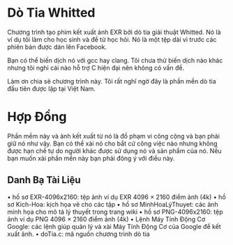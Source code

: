# Dò Tia Whitted
Chương trình tạo phim kết xuất ảnh EXR bởi dò tia giải thuật Whitted. Nó là ví dụ tôi làm cho học sinh và đề tử học hỏi.
Nó là một tệp dài vì trước các phiên bản được dán lên Facebook.

Bạn có thể biến dịch nó với gcc hay clang. Tôi chưa thử biến dịch nào khác nhưng tôi nghỉ cái nào hỗ trợ C hiện đại nên không có vấn đề.

Làm ơn chia sẻ chương trình này. Tôi rất nghĩ ngờ đây là phần mền dò tia đầu tiên được lập tại Việt Nam.

# Hợp Đồng
Phần mềm này và ảnh kết xuất từ nó là đồ phạm vi công cộng và bạn phải giữ nó như vậy. Bạn có thể xài nó cho bắt cứ công việc nào nhưng không được hạn chế tự do người khác được sử dụng nó và sản phẩm của nó. Nếu bạn muốn xài phần mền này bạn phải đông ý với điều này.

## Danh Bạ Tài Liệu
• hồ sơ EXR-4096x2160: tệp ảnh ví dụ EXR 4096 × 2160 điểm ảnh (4k)
• hồ sơ Kich-Hoa: kịch họa vẽ cho các tập
• hồ sơ MinhHoaLýThuyet: các ảnh minh họa cho mô tả lý thuyết trong trang wiki
• hồ sơ PNG-4096x2160: tệp ảnh ví dụ PNG 4096 × 2160 điểm ảnh (4k)
• Lệnh Máy Tính Động Cơ Google: các lệnh giúp quản lý và xài Máy Tính Động Cơ của Google để kết xuất ảnh.
• doTia.c: mâ nguồn chương trình dò tia

